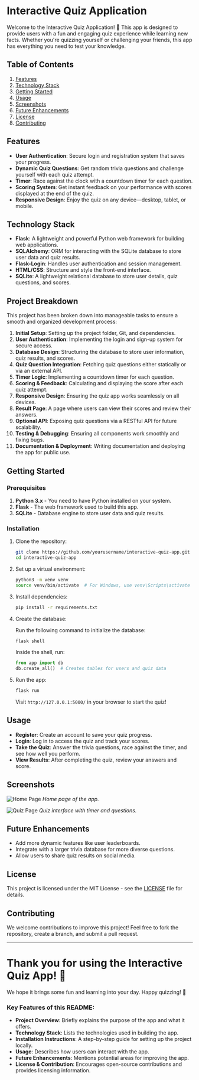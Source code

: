 # Interactive Quiz Application

Welcome to the Interactive Quiz Application! 🎉 This app is designed to provide users with a fun and engaging quiz experience while learning new facts. Whether you're quizzing yourself or challenging your friends, this app has everything you need to test your knowledge.

## Table of Contents
1. [Features](#features)
2. [Technology Stack](#technology-stack)
3. [Getting Started](#getting-started)
4. [Usage](#usage)
5. [Screenshots](#screenshots)
6. [Future Enhancements](#future-enhancements)
7. [License](#license)
8. [Contributing](#contributing)

## Features

- **User Authentication**: Secure login and registration system that saves your progress.
- **Dynamic Quiz Questions**: Get random trivia questions and challenge yourself with each quiz attempt.
- **Timer**: Race against the clock with a countdown timer for each question.
- **Scoring System**: Get instant feedback on your performance with scores displayed at the end of the quiz.
- **Responsive Design**: Enjoy the quiz on any device—desktop, tablet, or mobile.

## Technology Stack

- **Flask**: A lightweight and powerful Python web framework for building web applications.
- **SQLAlchemy**: ORM for interacting with the SQLite database to store user data and quiz results.
- **Flask-Login**: Handles user authentication and session management.
- **HTML/CSS**: Structure and style the front-end interface.
- **SQLite**: A lightweight relational database to store user details, quiz questions, and scores.

## Project Breakdown

This project has been broken down into manageable tasks to ensure a smooth and organized development process:

1. **Initial Setup**: Setting up the project folder, Git, and dependencies.
2. **User Authentication**: Implementing the login and sign-up system for secure access.
3. **Database Design**: Structuring the database to store user information, quiz results, and scores.
4. **Quiz Question Integration**: Fetching quiz questions either statically or via an external API.
5. **Timer Logic**: Implementing a countdown timer for each question.
6. **Scoring & Feedback**: Calculating and displaying the score after each quiz attempt.
7. **Responsive Design**: Ensuring the quiz app works seamlessly on all devices.
8. **Result Page**: A page where users can view their scores and review their answers.
9. **Optional API**: Exposing quiz questions via a RESTful API for future scalability.
10. **Testing & Debugging**: Ensuring all components work smoothly and fixing bugs.
11. **Documentation & Deployment**: Writing documentation and deploying the app for public use.

## Getting Started

### Prerequisites

1. **Python 3.x** - You need to have Python installed on your system.
2. **Flask** - The web framework used to build this app.
3. **SQLite** - Database engine to store user data and quiz results.

### Installation

1. Clone the repository:

   ```bash
   git clone https://github.com/yourusername/interactive-quiz-app.git
   cd interactive-quiz-app
   ```

2. Set up a virtual environment:

   ```bash
   python3 -m venv venv
   source venv/bin/activate  # For Windows, use venv\Scripts\activate
   ```

3. Install dependencies:

   ```bash
   pip install -r requirements.txt
   ```

4. Create the database:

   Run the following command to initialize the database:

   ```bash
   flask shell
   ```

   Inside the shell, run:

   ```python
   from app import db
   db.create_all()  # Creates tables for users and quiz data
   ```

5. Run the app:

   ```bash
   flask run
   ```

   Visit `http://127.0.0.1:5000/` in your browser to start the quiz!

## Usage

- **Register**: Create an account to save your quiz progress.
- **Login**: Log in to access the quiz and track your scores.
- **Take the Quiz**: Answer the trivia questions, race against the timer, and see how well you perform.
- **View Results**: After completing the quiz, review your answers and score.

## Screenshots

![Home Page](https://via.placeholder.com/800x400?text=Home+Page)
*Home page of the app.*

![Quiz Page](https://via.placeholder.com/800x400?text=Quiz+Page)
*Quiz interface with timer and questions.*

## Future Enhancements

- Add more dynamic features like user leaderboards.
- Integrate with a larger trivia database for more diverse questions.
- Allow users to share quiz results on social media.

## License

This project is licensed under the MIT License - see the [LICENSE](LICENSE) file for details.

## Contributing

We welcome contributions to improve this project! Feel free to fork the repository, create a branch, and submit a pull request.

---

# Thank you for using the Interactive Quiz App! 🎉  
We hope it brings some fun and learning into your day. Happy quizzing! 🧠

### Key Features of this README:
- **Project Overview**: Briefly explains the purpose of the app and what it offers.
- **Technology Stack**: Lists the technologies used in building the app.
- **Installation Instructions**: A step-by-step guide for setting up the project locally.
- **Usage**: Describes how users can interact with the app.
- **Future Enhancements**: Mentions potential areas for improving the app.
- **License & Contribution**: Encourages open-source contributions and provides licensing information.
